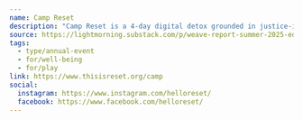 ```yaml
---
name: Camp Reset
description: "Camp Reset is a 4-day digital detox grounded in justice-informed play and the wonder that comes from it."
source: https://lightmorning.substack.com/p/weave-report-summer-2025-edition
tags:
  - type/annual-event
  - for/well-being
  - for/play
link: https://www.thisisreset.org/camp
social:
  instagram: https://www.instagram.com/helloreset/
  facebook: https://www.facebook.com/helloreset/
---
```

